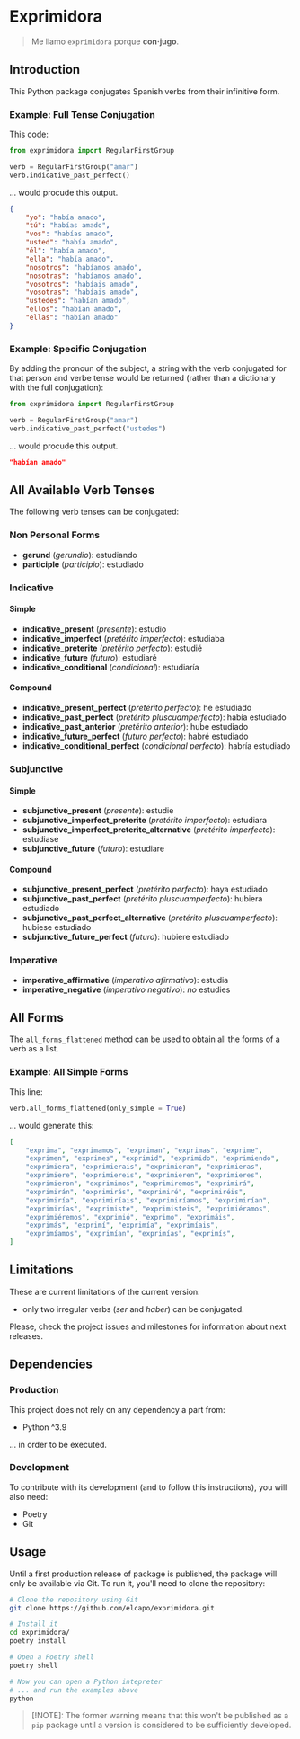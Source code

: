 # Exprimidora

> Me llamo `exprimidora` porque **con·jugo**.

## Introduction

This Python package conjugates Spanish verbs from their infinitive form.

### Example: Full Tense Conjugation

This code:

```python
from exprimidora import RegularFirstGroup

verb = RegularFirstGroup("amar")
verb.indicative_past_perfect()
```

... would procude this output.

```json
{
    "yo": "había amado",
    "tú": "habías amado",
    "vos": "habías amado",
    "usted": "había amado",
    "él": "había amado",
    "ella": "había amado",
    "nosotros": "habíamos amado",
    "nosotras": "habíamos amado",
    "vosotros": "habíais amado",
    "vosotras": "habíais amado",
    "ustedes": "habían amado",
    "ellos": "habían amado",
    "ellas": "habían amado"
}
```

### Example: Specific Conjugation

By adding the pronoun of the subject, a string with the verb conjugated for that person and verbe tense would be returned (rather than a dictionary with the full conjugation):

```python
from exprimidora import RegularFirstGroup

verb = RegularFirstGroup("amar")
verb.indicative_past_perfect("ustedes")
```

... would procude this output.

```json
"habían amado"
```

## All Available Verb Tenses

The following verb tenses can be conjugated:

### Non Personal Forms

- **gerund** (*gerundio*): estudiando
- **participle** (*participio*): estudiado

### Indicative

#### Simple

- **indicative_present** (*presente*): estudio
- **indicative_imperfect** (*pretérito imperfecto*): estudiaba
- **indicative_preterite** (*pretérito perfecto*): estudié
- **indicative_future** (*futuro*): estudiaré
- **indicative_conditional** (*condicional*): estudiaría

#### Compound

- **indicative_present_perfect** (*pretérito perfecto*): he estudiado
- **indicative_past_perfect** (*pretérito pluscuamperfecto*): había estudiado
- **indicative_past_anterior** (*pretérito anterior*): hube estudiado
- **indicative_future_perfect** (*futuro perfecto*): habré estudiado
- **indicative_conditional_perfect** (*condicional perfecto*): habría estudiado

### Subjunctive

#### Simple

- **subjunctive_present** (*presente*): estudie
- **subjunctive_imperfect_preterite** (*pretérito imperfecto*): estudiara
- **subjunctive_imperfect_preterite_alternative** (*pretérito imperfecto*): estudiase
- **subjunctive_future** (*futuro*): estudiare

#### Compound

- **subjunctive_present_perfect** (*pretérito perfecto*): haya estudiado
- **subjunctive_past_perfect** (*pretérito pluscuamperfecto*): hubiera estudiado
- **subjunctive_past_perfect_alternative** (*pretérito pluscuamperfecto*): hubiese estudiado
- **subjunctive_future_perfect** (*futuro*): hubiere estudiado

### Imperative

- **imperative_affirmative** (*imperativo afirmativo*): estudia
- **imperative_negative** (*imperativo negativo*): *no* estudies

## All Forms

The `all_forms_flattened` method can be used to obtain all the forms of a verb as a list.

### Example: All Simple Forms

This line:

```python
verb.all_forms_flattened(only_simple = True)
```

... would generate this:

```json
[
    "exprima", "exprimamos", "expriman", "exprimas", "exprime",
    "exprimen", "exprimes", "exprimid", "exprimido", "exprimiendo",
    "exprimiera", "exprimierais", "exprimieran", "exprimieras",
    "exprimiere", "exprimiereis", "exprimieren", "exprimieres",
    "exprimieron", "exprimimos", "exprimiremos", "exprimirá",
    "exprimirán", "exprimirás", "exprimiré", "exprimiréis",
    "exprimiría", "exprimiríais", "exprimiríamos", "exprimirían",
    "exprimirías", "exprimiste", "exprimisteis", "exprimiéramos",
    "exprimiéremos", "exprimió", "exprimo", "exprimáis",
    "exprimás", "exprimí", "exprimía", "exprimíais",
    "exprimíamos", "exprimían", "exprimías", "exprimís",
]
```

## Limitations

These are current limitations of the current version:

- only two irregular verbs (*ser* and *haber*) can be conjugated.

Please, check the project issues and milestones for information about next releases.

## Dependencies

### Production

This project does not rely on any dependency a part from:

- Python ^3.9

... in order to be executed.

### Development

To contribute with its development (and to follow this instructions), you will also need:

- Poetry
- Git

## Usage

Until a first production release of package is published, the package will only be available via Git. To run it, you'll need to clone the repository:

```bash
# Clone the repository using Git
git clone https://github.com/elcapo/exprimidora.git

# Install it
cd exprimidora/
poetry install

# Open a Poetry shell
poetry shell

# Now you can open a Python intepreter
# ... and run the examples above
python
```

> [!NOTE]: The former warning means that this won't be published as a `pip` package until a version is considered to be sufficiently developed.
